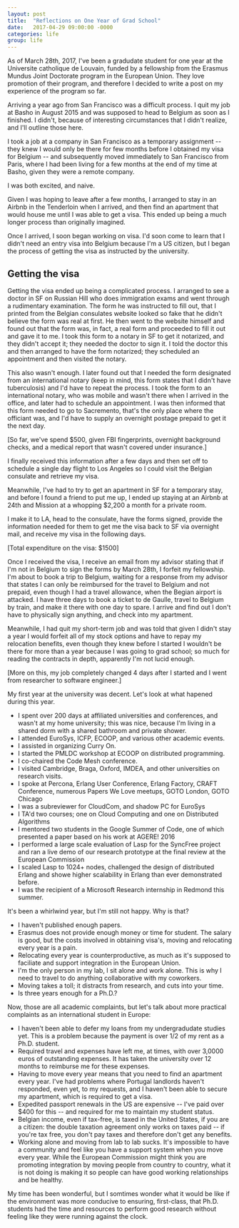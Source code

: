 ```yaml
---
layout: post
title:  "Reflections on One Year of Grad School"
date:   2017-04-29 09:00:00 -0000
categories: life
group: life
---
```


As of March 28th, 2017, I've been a gradudate student for one year at
the Universite catholique de Louvain, funded by a fellowship from the
Erasmus Mundus Joint Doctorate program in the European Union.  They love
promotion of their program, and therefore I decided to write a post on
my experience of the program so far.

Arriving a year ago from San Francisco was a difficult process.  I quit
my job at Basho in August 2015 and was supposed to head to Belgium as
soon as I finished.  I didn't, because of interesting circumstances that
I didn't realize, and I'll outline those here.

I took a job at a company in San Francisco as a temporary assignment --
they knew I would only be there for few months before I obtained my visa
for Belgium -- and subsequently moved immediately to San Francisco from
Paris, where I had been living for a few months at the end of my time at
Basho, given they were a remote company.

I was both excited, and naive.

Given I was hoping to leave after a few months, I arranged to stay in an
Airbnb in the Tenderloin when I arrived, and then find an apartment that
would house me until I was able to get a visa.  This ended up being a
much longer process than originally imagined.

Once I arrived, I soon began working on visa.  I'd soon come to learn
that I didn't need an entry visa into Belgium because I'm a US citizen,
but I began the process of getting the visa as instructed by the
university.

## Getting the visa

Getting the visa ended up being a complicated process.  I arranged to
see a doctor in SF on Russian Hill who does immigration exams and went
through a rudimentary examination.  The form he was instructed to fill
out, that I printed from the Belgian consulates website looked so fake
that he didn't believe the form was real at first.  He then went to the
website himself and found out that the form was, in fact, a real form
and proceeded to fill it out and gave it to me.  I took this form to a
notary in SF to get it notarized, and they didn't accept it; they needed
the doctor to sign it.  I told the doctor this and then arranged to have
the form notarized; they scheduled an appointment and then visited the
notary.

This also wasn't enough.  I later found out that I needed the form
designated from an international notary (keep in mind, this form states
that I didn't have tuberculosis) and I'd have to repeat the process.  I
took the form to an international notary, who was mobile and wasn't
there when I arrived in the office, and later had to schedule an
appointment.  I was then informed that this form needed to go to
Sacremento, that's the only place where the officiant was, and I'd have
to supply an overnight postage prepaid to get it the next day.

[So far, we've spend $500, given FBI fingerprints, overnight background
checks, and a medical report that wasn't covered under insurance.]

I finally received this information after a few days and then set off to
schedule a single day flight to Los Angeles so I could visit the Belgian
consulate and retrieve my visa.

Meanwhile, I've had to try to get an apartment in SF for a temporary
stay, and before I found a friend to put me up, I ended up staying at an
Airbnb at 24th and Mission at a whopping $2,200 a month for a private
room.

I make it to LA, head to the consulate, have the forms signed, provide
the information needed for them to get me the visa back to SF via
overnight mail, and receive my visa in the following days.

[Total expenditure on the visa: $1500]

Once I received the visa, I receive an email from my advisor stating
that if I'm not in Belgium to sign the forms by March 28th, I forfeit my
fellowship.  I'm about to book a trip to Belgium, waiting for a response
from my advisor that states I can only be reimbursed for the travel to
Belgium and not prepaid, even though I had a travel allowance, when the
Begian airport is attacked.  I have three days to book a ticket to de
Gaulle, travel to Belgium by train, and make it there with one day to
spare.  I arrive and find out I don't have to physically sign anything,
and check into my apartment.

Meanwhile, I had quit my short-term job and was told that given I didn't
stay a year I would forfeit all of my stock options and have to repay my
relocation benefits, even though they knew before I started I wouldn't
be there for more than a year because I was going to grad school; so
much for reading the contracts in depth, apparently I'm not lucid
enough.

[More on this, my job completely changed 4 days after I started and I
went from researcher to software engineer.]

My first year at the university was decent.  Let's look at what hapened
during this year.

* I spent over 200 days at affiliated universities and conferences, and
  wasn't at my home university; this was nice, because I'm living in a
  shared dorm with a shared bathroom and private shower.
* I attended EuroSys, ICFP, ECOOP, and various other academic events.
* I assisted in organizing Curry On.
* I started the PMLDC workshop at ECOOP on distributed programming.
* I co-chaired the Code Mesh conference.
* I visited Cambridge, Braga, Oxford, IMDEA, and other universities on
  research visits.
* I spoke at Percona, Erlang User Conference, Erlang Factory, CRAFT
  Conference, numerous Papers We Love meetups, GOTO London, GOTO Chicago
* I was a subreviewer for CloudCom, and shadow PC for EuroSys
* I TA'd two courses; one on Cloud Computing and one on Distributed
  Algorithms
* I mentored two students in the Google Summer of Code, one of which
  presented a paper based on his work at AGERE! 2016
* I performed a large scale evaluation of Lasp for the SyncFree project
  and ran a live demo of our research prototype at the final review at
  the European Commission
* I scaled Lasp to 1024+ nodes, challenged the design of distributed
  Erlang and showe higher scalability in Erlang than ever demonstrated
  before.
* I was the recipient of a Microsoft Research internship in Redmond this
  summer.

It's been a whirlwind year, but I'm still not happy.  Why is that?

* I haven't published enough papers.
* Erasmus does not provide enough money or time for student.  The salary
  is good, but the costs involved in obtaining visa's, moving and
  relocating every year is a pain.
* Relocating every year is counterproductive, as much as it's supposed
  to faciliate and support integration in the European Union.
* I'm the only person in my lab, I sit alone and work alone.  This is
  why I need to travel to do anything collaborative with my coworkers.
* Moving takes a toll; it distracts from research, and cuts into your
  time.
* Is three years enough for a Ph.D.?

Now, those are all academic complaints, but let's talk about more
practical complaints as an international student in Europe:

* I haven't been able to defer my loans from my undergradudate studies
  yet.  This is a problem because the payment is over 1/2 of my rent as
  a Ph.D. student.
* Required travel and expenses have left me, at times, with over 3,0000
  euros of outstanding expenses.  It has taken the university over 12
  months to reimburse me for these expenses.
* Having to move every year means that you need to find an apartment
  every year.  I've had problems where Portugal landlords haven't
  responded, even yet, to my requests, and I haven't been able to secure
  my apartment, which is required to get a visa.
* Expedited passport renewals in the US are expensive -- I've paid over
  $400 for this -- and required for me to maintain my student status.
* Belgian income, even if tax-free, is taxed in the United States, if
  you are a citizen: the double taxation agreement only works on taxes
  paid -- if you're tax free, you don't pay taxes and therefore don't
  get any benefits.
* Working alone and moving from lab to lab sucks.  It's impossible to
  have a community and feel like you have a support system when you move
  every year.  While the European Commission might think you are
  promoting integration by moving people from country to country, what
  it is not doing is making it so people can have good working
  relationships and be healthy.

My time has been wonderful, but I somtimes wonder what it would be like
if the environment was more conducive to ensuring, first-class, that
Ph.D. students had the time and resources to perform good research
without feeling like they were running against the clock.
